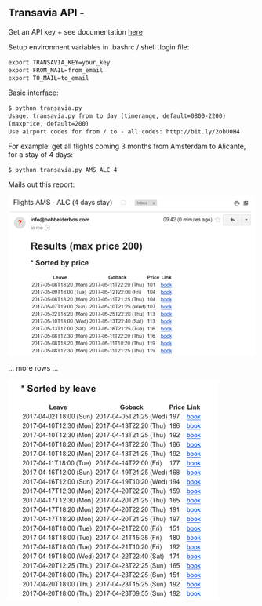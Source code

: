 ## Transavia API - 

Get an API key + see documentation [here](https://developer.transavia.com)

Setup environment variables in .bashrc / shell .login file: 

	export TRANSAVIA_KEY=your_key
	export FROM_MAIL=from_email
	export TO_MAIL=to_email

Basic interface:

	$ python transavia.py
	Usage: transavia.py from to day (timerange, default=0800-2200) (maxprice, default=200)
	Use airport codes for from / to - all codes: http://bit.ly/2ohU0H4

For example: get all flights coming 3 months from Amsterdam to Alicante, for a stay of 4 days:

	$ python transavia.py AMS ALC 4

Mails out this report:

![example email](printscreens/email1.png)

... more rows ...

![example email](printscreens/email2.png)
